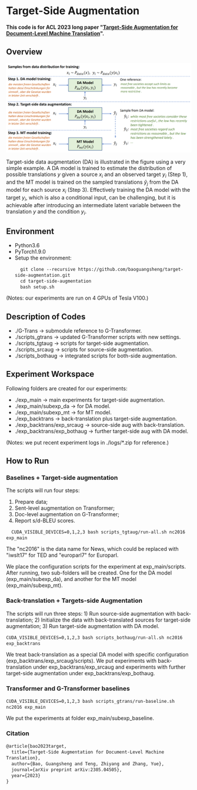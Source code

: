 # Target-Side Augmentation

**This code is for ACL 2023 long paper "[Target-Side Augmentation for Document-Level Machine Translation](https://arxiv.org/abs/2305.04505)".**


## Overview

![Overview of target-side data augmentation.](https://github.com/baoguangsheng/target-side-augmentation/blob/main/docs/overview.png)

Target-side data augmentation (DA) is illustrated in the figure using a very simple example. 
A DA model is trained to estimate the distribution of possible translations $y$ given a source $x_i$ and an observed target $y_i$ (Step 1), and the MT model is trained on the sampled translations $\hat{y}_j$ from the DA model for each source $x_i$ (Step 3). 
Effectively training the DA model with the target $y_i$, which is also a conditional input, can be challenging, but it is achievable after introducing an intermediate latent variable between the translation $y$ and the condition $y_i$.

## Environment
* Python3.6
* PyTorch1.9.0
* Setup the environment:
  ```
    git clone --recursive https://github.com/baoguangsheng/target-side-augmentation.git
    cd target-side-augmentation
    bash setup.sh
  ```
(Notes: our experiments are run on 4 GPUs of Tesla V100.)


## Description of Codes
* ./G-Trans -> submodule reference to G-Transformer.
* ./scripts_gtrans -> updated G-Transformer scripts with new settings.
* ./scripts_tgtaug -> scripts for target-side augmentation.
* ./scripts_srcaug -> scripts for source-side augmentation.
* ./scripts_bothaug -> integrated scripts for both-side augmentation.

## Experiment Workspace
Following folders are created for our experiments:
* ./exp_main -> main experiments for target-side augmentation.
* ./exp_main/subexp_da -> for DA model.
* ./exp_main/subexp_mt -> for MT model.
* ./exp_backtrans -> back-translation plus target-side augmentation.
* ./exp_backtrans/exp_srcaug -> source-side aug with back-translation.
* ./exp_backtrans/exp_bothaug -> further target-side aug with DA model.

(Notes: we put recent experiment logs in ./logs/*.zip for reference.)

## How to Run 

### Baselines + Target-side augmentation

The scripts will run four steps: 
1) Prepare data; 
2) Sent-level augmentation on Transformer; 
3) Doc-level augmentation on G-Transformer; 
4) Report s/d-BLEU scores. 
```
  CUDA_VISIBLE_DEVICES=0,1,2,3 bash scripts_tgtaug/run-all.sh nc2016 exp_main
```
The "nc2016" is the data name for News, which could be replaced with "iwslt17" for TED and "europarl7" for Europarl.

We place the configuration scripts for the experiment at exp_main/scripts. After running, two sub-folders will be created. One for the DA model (exp_main/subexp_da), and another for the MT model (exp_main/subexp_mt).


### Back-translation + Targets-side Augmentation

  The scripts will run three steps: 1) Run source-side augmentation with back-translation; 2) Initialize the data with back-translated sources for target-side augmentation; 3) Run target-side augmentation with DA model. 
  ```
  CUDA_VISIBLE_DEVICES=0,1,2,3 bash scripts_bothaug/run-all.sh nc2016 exp_backtrans
  ```
  We treat back-translation as a special DA model with specific configuration (exp_backtrans/exp_srcaug/scripts). We put experiments with back-translation under exp_backtrans/exp_srcaug and experiments with further target-side augmentation under exp_backtrans/exp_bothaug. 


### Transformer and G-Transformer baselines

  ```
  CUDA_VISIBLE_DEVICES=0,1,2,3 bash scripts_gtrans/run-baseline.sh nc2016 exp_main
  ```
  We put the experiments at folder exp_main/subexp_baseline.

### Citation

```
@article{bao2023target,
  title={Target-Side Augmentation for Document-Level Machine Translation},
  author={Bao, Guangsheng and Teng, Zhiyang and Zhang, Yue},
  journal={arXiv preprint arXiv:2305.04505},
  year={2023}
}
```